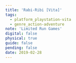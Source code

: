 ```yaml
---
title: 'Rabi-Ribi [Vita]'
tags:
  - platform_playstation-vita
  - genre_action-adventure
note: 'Limited Run Games'
digital: false
physical: true
guide: false
pending: false
date: 2019-02-28
---
```

